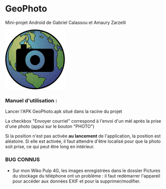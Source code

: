 # GeoPhoto
Mini-projet Android de Gabriel Calassou et Amaury Zarzelli

![app/src/main/res/mipmap-hdpi/ic_launcher.png](app/src/main/res/mipmap-xxxhdpi/ic_launcher.png "Logo")

### Manuel d'utilisation :

Lancer l'APK GeoPhoto.apk situé dans la racine du projet

La checkbox "Envoyer courriel" correspond à l'envoi d'un mèl après la prise d'une photo (appui sur le bouton "PHOTO")

Si la position n'est pas activée **au lancement** de l'application, la position est aléatoire.
Si elle est activée, il faut attendre d'être localisé pour que la photo soit prise, ce qui peut être long en intérieur.

### BUG CONNUS

+ Sur mon Wiko Pulp 4G, les images enregistrées dans le dossier Pictures du stockage du téléphone ont un problème : il faut redémarrer l'appareil pour accéder aux données EXIF et pour la supprimer/modifier.
